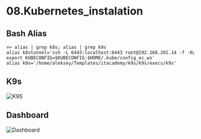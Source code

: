 # 08.Kubernetes_instalation

## Bash Alias
```
>> alias | grep k8s; alias | grep k9s
alias k8stunnel='ssh -L 6443:localhost:6443 root@192.168.201.14 -f -N; export KUBECONFIG=$KUBECONFIG:$HOME/.kube/config_ec_ws'
alias k9s='/home/aleksey/Templates/itacademy/k9s/k9s/execs/k9s'
```
## K9s
![K9S](https://github.com/alekseytivonchik/sa.it-academy.by/blob/m-sa2-14-20/Aleksey_Tivonchyk/08.Kubernetes_installation/2020-10-07_00-30.png)
## Dashboard
![Dashboard](https://github.com/alekseytivonchik/sa.it-academy.by/blob/m-sa2-14-20/Aleksey_Tivonchyk/08.Kubernetes_installation/2020-10-07_00-31.png)

